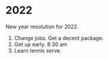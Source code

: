 # 2022

New year resolution for 2022.

1. Change jobs. Get a decent package.
2. Get up early. 8:30 am
3. Learn tennis serve.
